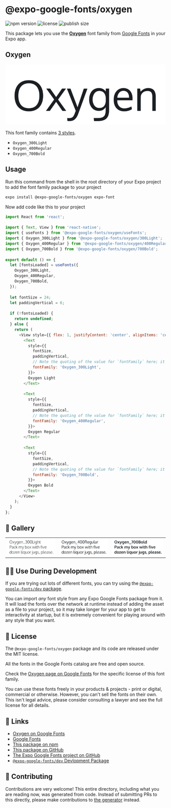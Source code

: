 # @expo-google-fonts/oxygen

![npm version](https://flat.badgen.net/npm/v/@expo-google-fonts/oxygen)
![license](https://flat.badgen.net/github/license/expo/google-fonts)
![publish size](https://flat.badgen.net/packagephobia/install/@expo-google-fonts/oxygen)

This package lets you use the [**Oxygen**](https://fonts.google.com/specimen/Oxygen) font family from [Google Fonts](https://fonts.google.com/) in your Expo app.

## Oxygen

![Oxygen](./font-family.png)

This font family contains [3 styles](#-gallery).

- `Oxygen_300Light`
- `Oxygen_400Regular`
- `Oxygen_700Bold`

## Usage

Run this command from the shell in the root directory of your Expo project to add the font family package to your project
```sh
expo install @expo-google-fonts/oxygen expo-font
```

Now add code like this to your project
```js
import React from 'react';

import { Text, View } from 'react-native';
import { useFonts } from '@expo-google-fonts/oxygen/useFonts';
import { Oxygen_300Light } from '@expo-google-fonts/oxygen/300Light';
import { Oxygen_400Regular } from '@expo-google-fonts/oxygen/400Regular';
import { Oxygen_700Bold } from '@expo-google-fonts/oxygen/700Bold';

export default () => {
  let [fontsLoaded] = useFonts({
    Oxygen_300Light,
    Oxygen_400Regular,
    Oxygen_700Bold,
  });

  let fontSize = 24;
  let paddingVertical = 6;

  if (!fontsLoaded) {
    return undefined;
  } else {
    return (
      <View style={{ flex: 1, justifyContent: 'center', alignItems: 'center' }}>
        <Text
          style={{
            fontSize,
            paddingVertical,
            // Note the quoting of the value for `fontFamily` here; it expects a string!
            fontFamily: 'Oxygen_300Light',
          }}>
          Oxygen Light
        </Text>

        <Text
          style={{
            fontSize,
            paddingVertical,
            // Note the quoting of the value for `fontFamily` here; it expects a string!
            fontFamily: 'Oxygen_400Regular',
          }}>
          Oxygen Regular
        </Text>

        <Text
          style={{
            fontSize,
            paddingVertical,
            // Note the quoting of the value for `fontFamily` here; it expects a string!
            fontFamily: 'Oxygen_700Bold',
          }}>
          Oxygen Bold
        </Text>
      </View>
    );
  }
};

```

## 🔡 Gallery


||||
|-|-|-|
|![Oxygen_300Light](./Oxygen_300Light.ttf.png)|![Oxygen_400Regular](./Oxygen_400Regular.ttf.png)|![Oxygen_700Bold](./Oxygen_700Bold.ttf.png)||


## 👩‍💻 Use During Development

If you are trying out lots of different fonts, you can try using the [`@expo-google-fonts/dev` package](https://github.com/expo/google-fonts/tree/master/font-packages/dev#readme).

You can import *any* font style from any Expo Google Fonts package from it. It will load the fonts
over the network at runtime instead of adding the asset as a file to your project, so it may take longer
for your app to get to interactivity at startup, but it is extremely convenient
for playing around with any style that you want.

## 📖 License

The `@expo-google-fonts/oxygen` package and its code are released under the MIT license.

All the fonts in the Google Fonts catalog are free and open source.

Check the [Oxygen page on Google Fonts](https://fonts.google.com/specimen/Oxygen) for the specific license of this font family.

You can use these fonts freely in your products & projects - print or digital, commercial or otherwise. However, you can't sell the fonts on their own. This isn't legal advice, please consider consulting a lawyer and see the full license for all details.

## 🔗 Links

- [Oxygen on Google Fonts](https://fonts.google.com/specimen/Oxygen)
- [Google Fonts](https://fonts.google.com/)
- [This package on npm](https://www.npmjs.com/package/@expo-google-fonts/oxygen)
- [This package on GitHub](https://github.com/expo/google-fonts/tree/master/font-packages/oxygen)
- [The Expo Google Fonts project on GitHub](https://github.com/expo/google-fonts)
- [`@expo-google-fonts/dev` Devlopment Package](https://github.com/expo/google-fonts/tree/master/font-packages/dev)

## 🤝 Contributing

Contributions are very welcome! This entire directory, including what you are reading now, was generated from code. Instead of submitting PRs to this directly, please make contributions to [the generator](https://github.com/expo/google-fonts/tree/master/packages/generator) instead.
